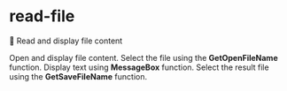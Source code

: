 # read-file
📄 Read and display file content

Open and display file content. Select the file using the **GetOpenFileName** function. Display text using **MessageBox** function. Select the result file using the **GetSaveFileName** function.
